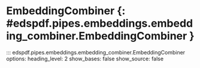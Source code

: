 # EmbeddingCombiner {: #edspdf.pipes.embeddings.embedding_combiner.EmbeddingCombiner }

::: edspdf.pipes.embeddings.embedding_combiner.EmbeddingCombiner
    options:
        heading_level: 2
        show_bases: false
        show_source: false
